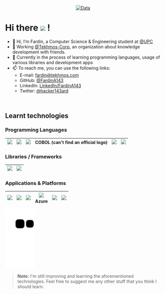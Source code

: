 <br>
<div align="center">
  
[![Data](https://github-profile-summary-cards.vercel.app/api/cards/profile-details?username=FardinA143&theme=github_dark)](https://github.com/FardinA143)
<br>
</div>

# Hi there <img src=https://media.giphy.com/media/hvRJCLFzcasrR4ia7z/giphy.gif width=4%>  !

- 👋 Hi, I’m Fardin, a Computer Science & Engineering student at [@UPC](https://github.com/UPC)
- 💼 Working [@Tekhmos-Corp](https://github.com/Tekhmos-Corp), an organization about knowledge development with friends.
- 📖 Currently in the process of learning programming languages, usage of various libraries and development apps
- 📫 To reach me, you can use the following links:
	- E-mail: fardin@tekhmos.com
	-  GitHub: [@FardinA143](https://github.com/FardinA143)
	- LinkedIn: [LinkedIn/FardinA143](https://linkedin.com/in/FardinA143)
	- Twitter: [@hacker143ard](https://twitter.com/hacker143ard)

<br>

## Learnt technologies

### Programming Languages

| <img src=https://upload.wikimedia.org/wikipedia/commons/thumb/1/18/ISO_C%2B%2B_Logo.svg/213px-ISO_C%2B%2B_Logo.svg.png width=60%> | <img src=https://upload.wikimedia.org/wikipedia/commons/thumb/c/c3/Python-logo-notext.svg/121px-Python-logo-notext.svg.png > | <img src=https://upload.wikimedia.org/wikipedia/en/thumb/3/30/Java_programming_language_logo.svg/121px-Java_programming_language_logo.svg.png> | COBOL (can't find an official logo) | <img src=https://upload.wikimedia.org/wikipedia/commons/thumb/6/61/HTML5_logo_and_wordmark.svg/240px-HTML5_logo_and_wordmark.svg.png width=75%> | <img src="https://upload.wikimedia.org/wikipedia/commons/thumb/d/d5/CSS3_logo_and_wordmark.svg/120px-CSS3_logo_and_wordmark.svg.png"> |
|---|---|---|---|---|---|

### Libraries / Frameworks

| <img src="https://www.sfml-dev.org/images/logo.png"> | <img src="https://www.qt.io/hs-fs/hubfs/Qt-logo-neon_900px.png?width=300&height=214&name=Qt-logo-neon_900px.png" width=75%>
|---|---|

### Applications & Platforms

| <img src=https://upload.wikimedia.org/wikipedia/commons/thumb/9/9a/Visual_Studio_Code_1.35_icon.svg/240px-Visual_Studio_Code_1.35_icon.svg.png> | <img src=https://upload.wikimedia.org/wikipedia/commons/thumb/8/82/Gnu-bash-logo.svg/200px-Gnu-bash-logo.svg.png > | <img src=https://upload.wikimedia.org/wikipedia/commons/thumb/4/4b/Cloudflare_Logo.svg/512px-Cloudflare_Logo.svg.png width=75%> | <img src=https://upload.wikimedia.org/wikipedia/commons/thumb/f/fa/Microsoft_Azure.svg/150px-Microsoft_Azure.svg.png><br>Azure | <img src=https://upload.wikimedia.org/wikipedia/commons/thumb/7/79/Docker_%28container_engine%29_logo.png/280px-Docker_%28container_engine%29_logo.png> | <img src=https://upload.wikimedia.org/wikipedia/commons/thumb/4/4a/Debian-OpenLogo.svg/363px-Debian-OpenLogo.svg.png width=50%>
|---|---|---|---|---|---|

![Animación](https://github.com/FardinA143/FardinA143/blob/output/github-contribution-grid-snake2.svg)







> **Note:** I'm still improving and learning the aforementioned technologies. Feel free to suggest me any other stuff that you think I should learn.
<!---
FardinA143/FardinA143 is a ✨ special ✨ repository because its `README.md` (this file) appears on your GitHub profile.
You can click the Preview link to take a look at your changes.
--->
